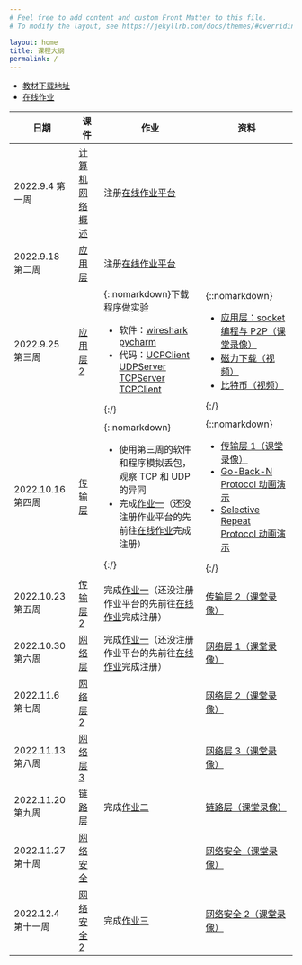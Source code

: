 ```yaml
---
# Feel free to add content and custom Front Matter to this file.
# To modify the layout, see https://jekyllrb.com/docs/themes/#overriding-theme-defaults

layout: home
title: 课程大纲
permalink: /
---
```


- [教材下载地址](./textbook)
- [在线作业](./homework)

| 日期               | 课件                                | 作业                                                                                                                                                                                                                                                                                                                                                               | 资料                                                                                                                                                                                                                                                                                                                                                                                                                                                                                  |
| ------------------ | ----------------------------------- | ------------------------------------------------------------------------------------------------------------------------------------------------------------------------------------------------------------------------------------------------------------------------------------------------------------------------------------------------------------------ | ------------------------------------------------------------------------------------------------------------------------------------------------------------------------------------------------------------------------------------------------------------------------------------------------------------------------------------------------------------------------------------------------------------------------------------------------------------------------------------- |
| 2022.9.4 第一周    | [计算机网络概述](./slide/week1.pdf) | 注册[在线作业平台](./homework)                                                                                                                                                                                                                                                                                                                                     |                                                                                                                                                                                                                                                                                                                                                                                                                                                                                       |
| 2022.9.18 第二周   | [应用层](./slide/week2.pdf)         | 注册[在线作业平台](./homework)                                                                                                                                                                                                                                                                                                                                     |                                                                                                                                                                                                                                                                                                                                                                                                                                                                                       |
| 2022.9.25 第三周   | [应用层 2](./slide/week3.pdf)       | {::nomarkdown}下载程序做实验 <ul><li>软件：<a href="https://www.wireshark.org/">wireshark</a> <a href="https://www.jetbrains.com/pycharm/">pycharm</a></li><li>代码：<a href="./code/UDPClient.py">UCPClient</a> <a href="./code/UDPServer.py">UDPServer</a> <a href="./code/TCPServer.py">TCPServer</a> <a href="./code/TCPClient.py">TCPClient</a></li></ul>{:/} | {::nomarkdown}<ul><li><a href="https://www.bilibili.com/video/BV18841147w4/">应用层：socket 编程与 P2P（课堂录像）</a></li><li><a href="./video/bittorrent.mp4">磁力下载（视频）</a></li><li><a href="./video/bitcoin.mp4">比特币（视频）</a></li></ul>{:/}                                                                                                                                                                                                                           |
| 2022.10.16 第四周  | [传输层](./slide/week4.pdf)         | {::nomarkdown}<ul><li>使用第三周的软件和程序模拟丢包，观察 TCP 和 UDP 的异同</li><li>完成<a href="https://www.examcoo.com/class/homework/index/cid/625632">作业一</a>（还没注册作业平台的先前往<a href="./homework">在线作业</a>完成注册）</li></ul>{:/}                                                                                                           | {::nomarkdown}<ul><li><a href="https://www.bilibili.com/video/BV1KD4y1r7FK/">传输层 1（课堂录像）</a></li><li><a href="https://media.pearsoncmg.com/aw/ecs_kurose_compnetwork_7/cw/content/interactiveanimations/go-back-n-protocol/index.html">Go-Back-N Protocol 动画演示</a></li><li><a href="https://media.pearsoncmg.com/aw/ecs_kurose_compnetwork_7/cw/content/interactiveanimations/selective-repeat-protocol/index.html">Selective Repeat Protocol 动画演示</a></li></ul>{:/} |
| 2022.10.23 第五周  | [传输层 2](./slide/week5.pdf)       | 完成<a href="https://www.examcoo.com/class/homework/index/cid/625632">作业一</a>（还没注册作业平台的先前往<a href="./homework">在线作业</a>完成注册）                                                                                                                                                                                                              | <a href="https://www.bilibili.com/video/BV1sg41187WP/">传输层 2（课堂录像）</a>                                                                                                                                                                                                                                                                                                                                                                                                       |
| 2022.10.30 第六周  | [网络层](./slide/week6.pdf)         | 完成<a href="https://www.examcoo.com/class/homework/index/cid/625632">作业一</a>（还没注册作业平台的先前往<a href="./homework">在线作业</a>完成注册）                                                                                                                                                                                                              | <a href="https://www.bilibili.com/video/BV1Me4y1m7jH/">网络层 1（课堂录像）</a>                                                                                                                                                                                                                                                                                                                                                                                                       |
| 2022.11.6 第七周   | [网络层 2](./slide/week7.pdf)       |                                                                                                                                                                                                                                                                                                                                                                    | <a href="https://www.bilibili.com/video/BV1KK411m7qy/">网络层 2（课堂录像）</a>                                                                                                                                                                                                                                                                                                                                                                                                       |
| 2022.11.13 第八周  | [网络层 3](./slide/week8.pdf)       |                                                                                                                                                                                                                                                                                                                                                                    | <a href="https://www.bilibili.com/video/BV16D4y1x7Zw/">网络层 3（课堂录像）</a>                                                                                                                                                                                                                                                                                                                                                                                                       |
| 2022.11.20 第九周  | [链路层](./slide/week9.pdf)         | 完成<a href="https://www.examcoo.com/class/homework/index/cid/625632">作业二</a>                                                                                                                                                                                                                                                                                   | <a href="https://www.bilibili.com/video/BV1Eg411v7Cj/">链路层（课堂录像）</a>                                                                                                                                                                                                                                                                                                                                                                                                         |
| 2022.11.27 第十周  | [网络安全](./slide/week10.pdf)      |                                                                                                                                                                                                                                                                                                                                                                    | <a href="https://www.bilibili.com/video/BV1L24y1C71V/">网络安全（课堂录像）</a>                                                                                                                                                                                                                                                                                                                                                                                                       |
| 2022.12.4 第十一周 | [网络安全 2](./slide/week11.pdf)    | 完成<a href="https://www.examcoo.com/class/homework/index/cid/625632">作业三</a>                                                                                                                                                                                                                                                                                   | <a href="https://www.bilibili.com/video/BV18g411H7jy/">网络安全 2（课堂录像）</a>                                                                                                                                                                                                                                                                                                                                                                                                     |

